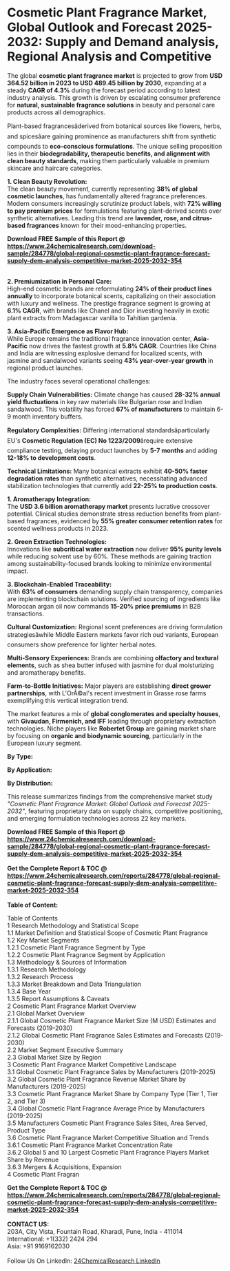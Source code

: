 <h1>Cosmetic Plant Fragrance Market, Global Outlook and Forecast 2025-2032: Supply and Demand analysis, Regional Analysis and Competitive</h1><p>The global <strong>cosmetic plant fragrance market</strong> is projected to grow from <strong>USD 364.52 billion in 2023 to USD 489.45 billion by 2030</strong>, expanding at a steady <strong>CAGR of 4.3%</strong> during the forecast period according to latest industry analysis. This growth is driven by escalating consumer preference for <strong>natural, sustainable fragrance solutions</strong> in beauty and personal care products across all demographics.</p><p>Plant-based fragrancesâderived from botanical sources like flowers, herbs, and spicesâare gaining prominence as manufacturers shift from synthetic compounds to <strong>eco-conscious formulations</strong>. The unique selling proposition lies in their <strong>biodegradability, therapeutic benefits, and alignment with clean beauty standards</strong>, making them particularly valuable in premium skincare and haircare categories.</p><p><strong>1. Clean Beauty Revolution:</strong><br>
The clean beauty movement, currently representing <strong>38% of global cosmetic launches</strong>, has fundamentally altered fragrance preferences. Modern consumers increasingly scrutinize product labels, with <strong>72% willing to pay premium prices</strong> for formulations featuring plant-derived scents over synthetic alternatives. Leading this trend are <strong>lavender, rose, and citrus-based fragrances</strong> known for their mood-enhancing properties.</p><div><b>Download FREE Sample of this Report @ 
            <a href="https://www.24chemicalresearch.com/download-sample/284778/global-regional-cosmetic-plant-fragrance-forecast-supply-dem-analysis-competitive-market-2025-2032-354">
            https://www.24chemicalresearch.com/download-sample/284778/global-regional-cosmetic-plant-fragrance-forecast-supply-dem-analysis-competitive-market-2025-2032-354</a></b></div><br><p><strong>2. Premiumization in Personal Care:</strong><br>
High-end cosmetic brands are reformulating <strong>24% of their product lines annually</strong> to incorporate botanical scents, capitalizing on their association with luxury and wellness. The prestige fragrance segment is growing at <strong>6.1% CAGR</strong>, with brands like Chanel and Dior investing heavily in exotic plant extracts from Madagascar vanilla to Tahitian gardenia.</p><p><strong>3. Asia-Pacific Emergence as Flavor Hub:</strong><br>
While Europe remains the traditional fragrance innovation center, <strong>Asia-Pacific</strong> now drives the fastest growth at <strong>5.8% CAGR</strong>. Countries like China and India are witnessing explosive demand for localized scents, with jasmine and sandalwood variants seeing <strong>43% year-over-year growth</strong> in regional product launches.</p><p>The industry faces several operational challenges:</p><p><strong>Supply Chain Vulnerabilities:</strong> Climate change has caused <strong>28-32% annual yield fluctuations</strong> in key raw materials like Bulgarian rose and Indian sandalwood. This volatility has forced <strong>67% of manufacturers</strong> to maintain 6-9 month inventory buffers.</p><p><strong>Regulatory Complexities:</strong> Differing international standardsâparticularly EU's <strong>Cosmetic Regulation (EC) No 1223/2009</strong>ârequire extensive compliance testing, delaying product launches by <strong>5-7 months</strong> and adding <strong>12-18% to development costs</strong>.</p><p><strong>Technical Limitations:</strong> Many botanical extracts exhibit <strong>40-50% faster degradation rates</strong> than synthetic alternatives, necessitating advanced stabilization technologies that currently add <strong>22-25% to production costs</strong>.</p><p><strong>1. Aromatherapy Integration:</strong><br>
The <strong>USD 3.6 billion aromatherapy market</strong> presents lucrative crossover potential. Clinical studies demonstrate stress reduction benefits from plant-based fragrances, evidenced by <strong>55% greater consumer retention rates</strong> for scented wellness products in 2023.</p><p><strong>2. Green Extraction Technologies:</strong><br>
Innovations like <strong>subcritical water extraction</strong> now deliver <strong>95% purity levels</strong> while reducing solvent use by 60%. These methods are gaining traction among sustainability-focused brands looking to minimize environmental impact.</p><p><strong>3. Blockchain-Enabled Traceability:</strong><br>
With <strong>63% of consumers</strong> demanding supply chain transparency, companies are implementing blockchain solutions. Verified sourcing of ingredients like Moroccan argan oil now commands <strong>15-20% price premiums</strong> in B2B transactions.</p><p><strong>Cultural Customization:</strong> Regional scent preferences are driving formulation strategiesâwhile Middle Eastern markets favor rich oud variants, European consumers show preference for lighter herbal notes.</p><p><strong>Multi-Sensory Experiences:</strong> Brands are combining <strong>olfactory and textural elements</strong>, such as shea butter infused with jasmine for dual moisturizing and aromatherapy benefits.</p><p><strong>Farm-to-Bottle Initiatives:</strong> Major players are establishing <strong>direct grower partnerships</strong>, with L'OrÃ©al's recent investment in Grasse rose farms exemplifying this vertical integration trend.</p><p>The market features a mix of <strong>global conglomerates and specialty houses</strong>, with <strong>Givaudan, Firmenich, and IFF</strong> leading through proprietary extraction technologies. Niche players like <strong>Robertet Group</strong> are gaining market share by focusing on <strong>organic and biodynamic sourcing</strong>, particularly in the European luxury segment.</p><p><strong>By Type:</strong></p><p><strong>By Application:</strong></p><p><strong>By Distribution:</strong></p><p>This release summarizes findings from the comprehensive market study <em>"Cosmetic Plant Fragrance Market: Global Outlook and Forecast 2025-2032"</em>, featuring proprietary data on supply chains, competitive positioning, and emerging formulation technologies across 22 key markets.</p><div><b>Download FREE Sample of this Report @ 
            <a href="https://www.24chemicalresearch.com/download-sample/284778/global-regional-cosmetic-plant-fragrance-forecast-supply-dem-analysis-competitive-market-2025-2032-354">
            https://www.24chemicalresearch.com/download-sample/284778/global-regional-cosmetic-plant-fragrance-forecast-supply-dem-analysis-competitive-market-2025-2032-354</a></b></div><br><div><b>Get the Complete Report & TOC @ 
            <a href="https://www.24chemicalresearch.com/reports/284778/global-regional-cosmetic-plant-fragrance-forecast-supply-dem-analysis-competitive-market-2025-2032-354">
            https://www.24chemicalresearch.com/reports/284778/global-regional-cosmetic-plant-fragrance-forecast-supply-dem-analysis-competitive-market-2025-2032-354</a></b></div><br>
            <b>Table of Content:</b><p>Table of Contents<br />
1 Research Methodology and Statistical Scope<br />
1.1 Market Definition and Statistical Scope of Cosmetic Plant Fragrance<br />
1.2 Key Market Segments<br />
1.2.1 Cosmetic Plant Fragrance Segment by Type<br />
1.2.2 Cosmetic Plant Fragrance Segment by Application<br />
1.3 Methodology & Sources of Information<br />
1.3.1 Research Methodology<br />
1.3.2 Research Process<br />
1.3.3 Market Breakdown and Data Triangulation<br />
1.3.4 Base Year<br />
1.3.5 Report Assumptions & Caveats<br />
2 Cosmetic Plant Fragrance Market Overview<br />
2.1 Global Market Overview<br />
2.1.1 Global Cosmetic Plant Fragrance Market Size (M USD) Estimates and Forecasts (2019-2030)<br />
2.1.2 Global Cosmetic Plant Fragrance Sales Estimates and Forecasts (2019-2030)<br />
2.2 Market Segment Executive Summary<br />
2.3 Global Market Size by Region<br />
3 Cosmetic Plant Fragrance Market Competitive Landscape<br />
3.1 Global Cosmetic Plant Fragrance Sales by Manufacturers (2019-2025)<br />
3.2 Global Cosmetic Plant Fragrance Revenue Market Share by Manufacturers (2019-2025)<br />
3.3 Cosmetic Plant Fragrance Market Share by Company Type (Tier 1, Tier 2, and Tier 3)<br />
3.4 Global Cosmetic Plant Fragrance Average Price by Manufacturers (2019-2025)<br />
3.5 Manufacturers Cosmetic Plant Fragrance Sales Sites, Area Served, Product Type<br />
3.6 Cosmetic Plant Fragrance Market Competitive Situation and Trends<br />
3.6.1 Cosmetic Plant Fragrance Market Concentration Rate<br />
3.6.2 Global 5 and 10 Largest Cosmetic Plant Fragrance Players Market Share by Revenue<br />
3.6.3 Mergers & Acquisitions, Expansion<br />
4 Cosmetic Plant Fragran</p><div><b>Get the Complete Report & TOC @ 
            <a href="https://www.24chemicalresearch.com/reports/284778/global-regional-cosmetic-plant-fragrance-forecast-supply-dem-analysis-competitive-market-2025-2032-354">
            https://www.24chemicalresearch.com/reports/284778/global-regional-cosmetic-plant-fragrance-forecast-supply-dem-analysis-competitive-market-2025-2032-354</a></b></div><br><b>CONTACT US:</b><br>
            203A, City Vista, Fountain Road, Kharadi, Pune, India - 411014<br>
            International: +1(332) 2424 294<br>
            Asia: +91 9169162030 <br><br>
            Follow Us On LinkedIn: <a href="https://www.linkedin.com/company/24chemicalresearch/">24ChemicalResearch LinkedIn</a>